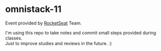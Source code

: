 # omnistack-11

Event provided by [RocketSeat](https://rocketseat.com.br/) Team.

I'm using this repo to take notes and commit small steps provided during classes. <br />
Just to improve studies and reviews in the future. :) 
